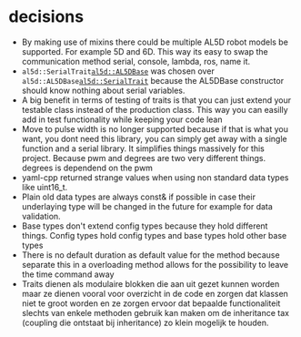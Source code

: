# decisions
* By making use of mixins there could be multiple AL5D robot models be supported. For example 5D and 6D. This way its easy to swap the communication method serial, console, lambda, ros, name it.
* <code>al5d::SerialTrait<al5d::AL5DBase></code> was chosen over <code>al5d::AL5DBase<al5d::SerialTrait></code> because the AL5DBase constructor should know nothing about serial variables.
* A big benefit in terms of testing of traits is that you can just extend your testable class instead of the production class. This way you can easilly add in test functionality while keeping your code lean
* Move to pulse width is no longer supported because if that is what you want, you dont need this library, you can simply get away with a single function and a serial library. It simplifies things massively for this project. Because pwm and degrees are two very different things. degrees is dependend on the pwm
* yaml-cpp returned strange values when using non standard data types like uint16_t.
* Plain old data types are always const& if possible in case their underlaying type will be changed in the future for example for data validation.
* Base types don't extend config types because they hold different things. Config types hold config types and base types hold other base types
* There is no default duration as default value for the method because separate this in a overloading method allows for the possibility to leave the time command away
* Traits dienen als modulaire blokken die aan uit gezet kunnen worden maar ze dienen vooral voor overzicht in de code en zorgen dat klassen niet te groot worden en ze zorgen ervoor dat bepaalde functionaliteit slechts van enkele methoden gebruik kan maken om de inheritance tax (coupling die ontstaat bij inheritance) zo klein mogelijk te houden.
